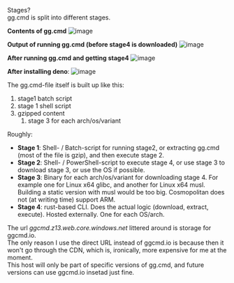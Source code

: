 Stages?  
gg.cmd is split into different stages.

**Contents of gg.cmd**
![image](https://github.com/eirikb/gg/assets/241706/4d93262a-5029-4e04-8924-56c70af42ff7)

**Output of running gg.cmd (before stage4 is downloaded)**
![image](https://github.com/eirikb/gg/assets/241706/90eea521-8223-4b44-b7c2-ed9356951985)

**After running gg.cmd and getting stage4**
![image](https://github.com/eirikb/gg/assets/241706/1e4e2c4f-35b9-4449-aed5-83bf9042a6ea)

**After installing deno**:
![image](https://github.com/eirikb/gg/assets/241706/fe511e00-223d-4ec0-8588-21506a32e8c2)

The gg.cmd-file itself is built up like this:

1. stage1 batch script
2. stage 1 shell script
3. gzipped content
    1. stage 3 for each arch/os/variant

Roughly:

* **Stage 1**: Shell- / Batch-script for running stage2, or extracting gg.cmd (most of the file is gzip), and then
  execute stage 2.
* **Stage 2**: Shell- / PowerShell-script to execute stage 4, or use stage 3 to download stage 3, or use the OS if
  possible.
* **Stage 3**: Binary for each arch/os/variant for downloading stage 4. For example one for Linux x64 glibc, and another
  for Linux x64 musl. Building a static version with musl would be too big.
  Cosmopolitan does not (at writing time) support ARM.
* **Stage 4**: rust-based CLI. Does the actual logic (download, extract, execute). Hosted externally. One for each
  OS/arch.

The url _ggcmd.z13.web.core.windows.net_ littered around is storage for ggcmd.io.  
The only reason I use the direct URL instead of ggcmd.io is because then it won't go
through the CDN, which is, ironically, more expensive for me at the moment.  
This host will only be part of specific versions of gg.cmd, and future versions can use ggcmd.io insetad just fine.


